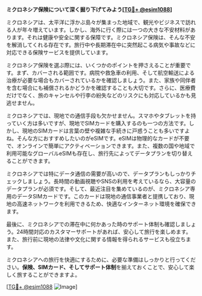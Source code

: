 **ミクロネシア保険について深く掘り下げてみよう[[TG💪+ @esim1088](https://t.me/s/esim1088)]**

ミクロネシアは、太平洋に浮かぶ島々が集まった地域で、観光やビジネスで訪れる人が年々増えています。しかし、海外に行く際には一つの大きな不安材料があります。それは健康や安全に関する保障です。ミクロネシア保険は、そんな不安を解消してくれる存在です。旅行中や長期滞在中に突然起こる病気や事故などに対応できる保険サービスを提供しています。

ミクロネシア保険を選ぶ際には、いくつかのポイントを押さえることが重要です。まず、カバーされる範囲です。病院や救急車の利用、そして航空輸送による治療が必要な場合もカバーされているかを確認しましょう。また、家族や同伴者を含む場合にも補償されるかどうかを確認することも大切です。さらに、医療費だけでなく、旅のキャンセルや行李の紛失などのリスクにも対応しているかも見逃せません。

ミクロネシアでは、現地での通信手段も欠かせません。スマホやタブレットを持っていく方は多いですが、現地でSIMカードを購入するのも一つの方法です。しかし、現地のSIMカードは言葉の壁や複雑な手続きに戸惑うことも多いですよね。そんな方におすすめしたいのがeSIMです。eSIMは物理的なカードが不要で、オンラインで簡単にアクティベーションできます。また、複数の国や地域で利用可能なグローバルeSIMも存在し、旅行先によってデータプランを切り替えることができます。

ミクロネシアでは特にデータ通信の需要が高いので、データプランもしっかりチェックしましょう。長時間の動画視聴やSNSの利用を考えているなら、大容量のデータプランが必須です。そして、最近注目を集めているのが、ミクロネシア専用のデータSIMカードです。このカードは現地の通信事業者と提携しており、現地の高速ネットワークを利用できるため、快適なインターネット環境を確保できます。

最後に、ミクロネシアでの滞在中に何かあった時のサポート体制も確認しましょう。24時間対応のカスタマーサポートがあれば、安心して旅行を楽しめます。また、旅行前に現地の法律や文化に関する情報を得られるサービスも役立ちます。

ミクロネシアへの旅行を快適にするために、必要な準備はしっかりと行ってください。**保険、SIMカード、そしてサポート体制**を揃えておくことで、安心して楽しく旅することができますよ。

[[TG💪+ @esim1088](https://t.me/s/esim1088) ![Image](https://i.postimg.cc/Y0z9fWf4/image.png)]